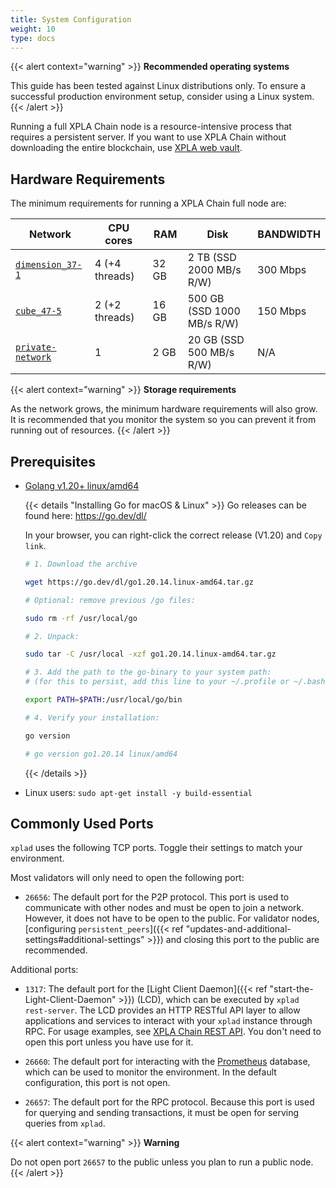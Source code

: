 ```yaml
---
title: System Configuration
weight: 10
type: docs
---
```


{{< alert context="warning" >}}
**Recommended operating systems**

This guide has been tested against Linux distributions only. To ensure a successful production environment setup, consider using a Linux system.
{{< /alert >}}

Running a full XPLA Chain node is a resource-intensive process that requires a persistent server. If you want to use XPLA Chain without downloading the entire blockchain, use [XPLA web vault](https://vault.xpla.io/).

## Hardware Requirements

The minimum requirements for running a XPLA Chain full node are:

| Network                                                                | CPU cores      | RAM   | Disk                       | BANDWIDTH |
|------------------------------------------------------------------------|----------------|-------|----------------------------|-----------|
| [`dimension_37-1`](../join-a-network#join-a-public-network)            | 4 (+4 threads) | 32 GB | 2 TB (SSD 2000 MB/s R/W)   | 300 Mbps  |
| [`cube_47-5`](../join-a-network#join-a-public-network)                 | 2 (+2 threads) | 16 GB | 500 GB (SSD 1000 MB/s R/W) | 150 Mbps  |
| [`private-network`](../join-a-network#start-your-private-xpla-network) | 1              | 2 GB  | 20 GB (SSD 500 MB/s R/W)   | N/A       |

{{< alert context="warning" >}}
**Storage requirements**

As the network grows, the minimum hardware requirements will also grow. It is recommended that you monitor the system so you can prevent it from running out of resources.
{{< /alert >}}

## Prerequisites

- [Golang v1.20+ linux/amd64](https://go.dev/dl/)

  {{< details "Installing Go for macOS & Linux" >}}
  Go releases can be found here: [ https://go.dev/dl/ ](https://go.dev/dl/)

  In your browser, you can right-click the correct release (V1.20) and `Copy link`.

  ```bash
  # 1. Download the archive

  wget https://go.dev/dl/go1.20.14.linux-amd64.tar.gz

  # Optional: remove previous /go files:

  sudo rm -rf /usr/local/go

  # 2. Unpack:

  sudo tar -C /usr/local -xzf go1.20.14.linux-amd64.tar.gz

  # 3. Add the path to the go-binary to your system path:
  # (for this to persist, add this line to your ~/.profile or ~/.bashrc or  ~/.zshrc)

  export PATH=$PATH:/usr/local/go/bin

  # 4. Verify your installation:

  go version

  # go version go1.20.14 linux/amd64

  ```
  {{< /details >}}

- Linux users: `sudo apt-get install -y build-essential`

## Commonly Used Ports

`xplad` uses the following TCP ports. Toggle their settings to match your environment.

Most validators will only need to open the following port:

- `26656`: The default port for the P2P protocol. This port is used to communicate with other nodes and must be open to join a network. However, it does not have to be open to the public. For validator nodes, [configuring `persistent_peers`]({{< ref "updates-and-additional-settings#additional-settings" >}}) and closing this port to the public are recommended.

Additional ports:

- `1317`: The default port for the [Light Client Daemon]({{< ref "start-the-Light-Client-Daemon" >}}) (LCD), which can be executed by `xplad rest-server`. The LCD provides an HTTP RESTful API layer to allow applications and services to interact with your `xplad` instance through RPC. For usage examples, see [XPLA Chain REST API](https://dimension-lcd.xpla.dev/swagger/). You don't need to open this port unless you have use for it.

- `26660`: The default port for interacting with the [Prometheus](https://prometheus.io) database, which can be used to monitor the environment. In the default configuration, this port is not open.

- `26657`: The default port for the RPC protocol. Because this port is used for querying and sending transactions, it must be open for serving queries from `xplad`.

{{< alert context="warning" >}}
**Warning**

Do not open port `26657` to the public unless you plan to run a public node.
{{< /alert >}}
